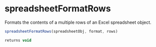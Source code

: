 # spreadsheetFormatRows

Formats the contents of a multiple rows of an Excel spreadsheet object.

```javascript
spreadsheetFormatRows(spreadsheetObj, format, rows)
```

```javascript
returns void
```
